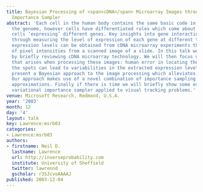 ```yaml
---
title: Bayesian Processing of <span>cDNA</span> Microarray Images through the Variational
  Importance Sampler
abstract: 'Each cell in the human body contains the same basic code in the form of
  the genome, however cells have differentiated roles which come about through different
  cells ‘expressing’ different genes. Key insights into gene interactions can be studied
  through measuring the level of expression of each gene at different times. Gene
  expression levels can be obtained from cDNA microarray experiments through the extraction
  of pixel intensities from a scanned image of a slide. In this talk we will start
  by briefly reviewing cDNA microarray technology. We will then focus on one problem
  that arises when processing these images: human error in locating the position of
  the spots can lead to variabilities in the extracted expression levels. We will
  present a Bayesian approach to the image processing which alleviates this problem.
  Our approach makes use of a novel combination of importance sampling and variational
  approximations. Finally if there is time we will briefly show some examples of the
  variational importance sampler applied to visual tracking problems.'
venue: Microsoft Research, Redmond, U.S.A.
year: '2003'
month: 12
day: '4'
layout: talk
key: Lawrence:msrb03
categories:
- Lawrence:msrb03
authors:
- firstname: Neil D.
  lastname: Lawrence
  url: http://inverseprobability.com
  institute: University of Sheffield
  twitter: lawrennd
  gscholar: r3SJcvoAAAAJ
published: 2003-12-04
---
```

